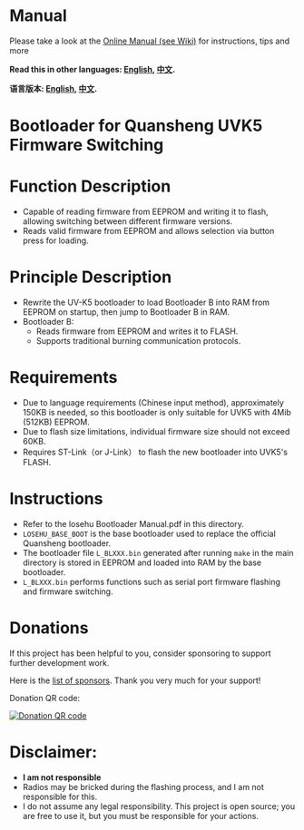 # **Manual**
Please take a look at the [Online Manual (see Wiki)](https://github.com/losehu/uv-k5-bootloader-custom/wiki) for instructions, tips and more

**Read this in other languages: [English](README_en.md), [中文](README.md).**

**语言版本: [English](README_en.md), [中文](README.md).**


# Bootloader for Quansheng UVK5 Firmware Switching

# Function Description
* Capable of reading firmware from EEPROM and writing it to flash, allowing switching between different firmware versions.
* Reads valid firmware from EEPROM and allows selection via button press for loading.

# Principle Description
* Rewrite the UV-K5 bootloader to load Bootloader B into RAM from EEPROM on startup, then jump to Bootloader B in RAM.
* Bootloader B:
    * Reads firmware from EEPROM and writes it to FLASH.
    * Supports traditional burning communication protocols.

# Requirements
* Due to language requirements (Chinese input method), approximately 150KB is needed, so this bootloader is only suitable for UVK5 with 4Mib (512KB) EEPROM.
* Due to flash size limitations, individual firmware size should not exceed 60KB.
* Requires ST-Link（or J-Link） to flash the new bootloader into UVK5's FLASH.

# Instructions
* Refer to the losehu Bootloader Manual.pdf in this directory.
* `LOSEHU_BASE_BOOT` is the base bootloader used to replace the official Quansheng bootloader.
* The bootloader file `L_BLXXX.bin` generated after running `make` in the main directory is stored in EEPROM and loaded into RAM by the base bootloader.
* `L_BLXXX.bin` performs functions such as serial port firmware flashing and firmware switching.

# Donations

If this project has been helpful to you, consider sponsoring to support further development work.

Here is the [list of sponsors](https://losehu.github.io/payment-codes/#%E6%94%B6%E6%AC%BE%E7%A0%81). Thank you very much for your support!

Donation QR code:

[![Donation QR code](https://github.com/losehu/uv-k5-firmware-chinese/blob/main/payment/show.png)](https://losehu.github.io/payment-codes/)

# Disclaimer:

* **I am not responsible**
* Radios may be bricked during the flashing process, and I am not responsible for this.
* I do not assume any legal responsibility. This project is open source; you are free to use it, but you must be responsible for your actions.
